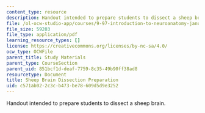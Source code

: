 ```yaml
---
content_type: resource
description: Handout intended to prepare students to dissect a sheep brain.
file: /ol-ocw-studio-app/courses/9-97-introduction-to-neuroanatomy-january-iap-2003/c571ab022c3cb473be78609d5d9e3252_sheep_brain_dissection_preparation.pdf
file_size: 59203
file_type: application/pdf
learning_resource_types: []
license: https://creativecommons.org/licenses/by-nc-sa/4.0/
ocw_type: OCWFile
parent_title: Study Materials
parent_type: CourseSection
parent_uid: 851bcf1d-deaf-7759-8c35-49b90ff38ad8
resourcetype: Document
title: Sheep Brain Dissection Preparation
uid: c571ab02-2c3c-b473-be78-609d5d9e3252
---
```

Handout intended to prepare students to dissect a sheep brain.